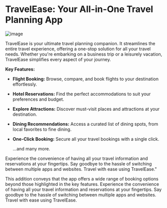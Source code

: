 # TravelEase: Your All-in-One Travel Planning App
![image](https://github.com/shriyansnaik/TravelEase/assets/66057990/d53d98b4-2225-4812-9b8a-339c50e866d6)

TravelEase is your ultimate travel planning companion. It streamlines the entire travel experience, offering a one-stop solution for all your travel needs. Whether you're embarking on a business trip or a leisurely vacation, TravelEase simplifies every aspect of your journey.

**Key Features:**

- **Flight Booking:** Browse, compare, and book flights to your destination effortlessly.
- **Hotel Reservations:** Find the perfect accommodations to suit your preferences and budget.
- **Explore Attractions:** Discover must-visit places and attractions at your destination.
- **Dining Recommendations:** Access a curated list of dining spots, from local favorites to fine dining.
- **One-Click Booking:** Secure all your travel bookings with a single click.
  
  ...and many more.

Experience the convenience of having all your travel information and reservations at your fingertips. Say goodbye to the hassle of switching between multiple apps and websites. Travel with ease using TravelEase."

This addition conveys that the app offers a wide range of booking options beyond those highlighted in the key features.
Experience the convenience of having all your travel information and reservations at your fingertips. Say goodbye to the hassle of switching between multiple apps and websites. Travel with ease using TravelEase.
